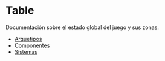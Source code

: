 # Table

Documentación sobre el estado global del juego y sus zonas.

- [Arquetipos](./table.archetype.md)
- [Componentes](./table.component.md)
- [Sistemas](./table.system.md)

